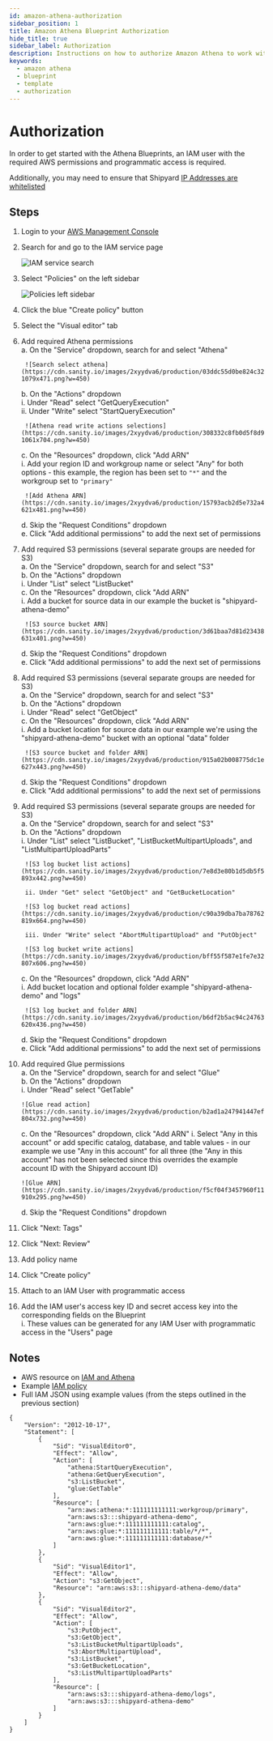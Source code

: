 ```yaml
---
id: amazon-athena-authorization
sidebar_position: 1
title: Amazon Athena Blueprint Authorization
hide_title: true
sidebar_label: Authorization
description: Instructions on how to authorize Amazon Athena to work with Shipyard's low-code Amazon Athena templates.
keywords:
  - amazon athena
  - blueprint
  - template
  - authorization
---
```


#  Authorization

In order to get started with the Athena Blueprints, an IAM user with the required AWS permissions and programmatic access is required.

Additionally, you may need to ensure that Shipyard [IP Addresses are whitelisted](https://www.shipyardapp.com/docs/faqs/security/ip-whitelist/)

## Steps

1. Login to your [AWS Management Console](https://aws.amazon.com/console/)  
2. Search for and go to the IAM service page  

	![IAM service search](https://cdn.sanity.io/images/2xyydva6/production/fc33e36fa523914503b084e63fc3e2fa9a4f4ea9-612x230.png?w=450)

3. Select "Policies" on the left sidebar  

	![Policies left sidebar](https://cdn.sanity.io/images/2xyydva6/production/5c0bbbaa7215ad884d3518aa60e2e772c519c2a0-246x370.png?w=450)

4. Click the blue "Create policy" button  
5. Select the "Visual editor" tab  
6. Add required Athena permissions  
	a. On the "Service" dropdown, search for and select "Athena"  

		![Search select athena](https://cdn.sanity.io/images/2xyydva6/production/03ddc55d0be824c32683dccc9fb2607de7b2bb4f-1079x471.png?w=450) 

	b. On the "Actions" dropdown  
		i. Under "Read" select "GetQueryExecution"  
		ii. Under "Write" select "StartQueryExecution"  

		![Athena read write actions selections](https://cdn.sanity.io/images/2xyydva6/production/308332c8fb0d5f8d954ce59a7e5b735ff65e3b7e-1061x704.png?w=450)

	c. On the "Resources" dropdown, click "Add ARN"  
		i. Add your region ID and workgroup name or select "Any" for both options - this example, the region has been set to `"*"` and the workgroup set to `"primary"`  

		![Add Athena ARN](https://cdn.sanity.io/images/2xyydva6/production/15793acb2d5e732a4863feac4d67b7d8bb8cb16f-621x481.png?w=450)

	d. Skip the "Request Conditions" dropdown  
	e. Click "Add additional permissions" to add the next set of permissions  
7. Add required S3 permissions (several separate groups are needed for S3)  
	a. On the "Service" dropdown, search for and select "S3"  
	b. On the "Actions" dropdown  
		i. Under "List" select "ListBucket"  
	c. On the "Resources" dropdown, click "Add ARN"  
		i. Add a bucket for source data in our example the bucket is "shipyard-athena-demo"  

		![S3 source bucket ARN](https://cdn.sanity.io/images/2xyydva6/production/3d61baa7d81d23438a4adf98052927c4f55587a3-631x401.png?w=450)

	d. Skip the "Request Conditions" dropdown  
	e. Click "Add additional permissions" to add the next set of permissions  
8. Add required S3 permissions (several separate groups are needed for S3)  
	a. On the "Service" dropdown, search for and select "S3"  
	b. On the "Actions" dropdown  
		i. Under "Read" select "GetObject"  
	c. On the "Resources" dropdown, click "Add ARN"  
		i. Add a bucket location for source data in our example we're using the "shipyard-athena-demo" bucket with an optional "data" folder  

		![S3 source bucket and folder ARN](https://cdn.sanity.io/images/2xyydva6/production/915a02b008775dc1e0556d02cb807a8f40083a01-627x443.png?w=450)

	d. Skip the "Request Conditions" dropdown  
	e. Click "Add additional permissions" to add the next set of permissions  
9. Add required S3 permissions (several separate groups are needed for S3)  
	a. On the "Service" dropdown, search for and select "S3"  
	b. On the "Actions" dropdown  
		i. Under "List" select "ListBucket", "ListBucketMultipartUploads", and "ListMultipartUploadParts"  

		![S3 log bucket list actions](https://cdn.sanity.io/images/2xyydva6/production/7e8d3e80b1d5db5f52d728728372983608fbda51-893x442.png?w=450)

		ii. Under "Get" select "GetObject" and "GetBucketLocation"  

		![S3 log bucket read actions](https://cdn.sanity.io/images/2xyydva6/production/c90a39dba7ba78762e8caae33c0be74e6d5088a3-819x664.png?w=450)

		iii. Under "Write" select "AbortMultipartUpload" and "PutObject"  

		![S3 log bucket write actions](https://cdn.sanity.io/images/2xyydva6/production/bff55f587e1fe7e3217584c1d58804a71e0ce290-807x606.png?w=450)

	c. On the "Resources" dropdown, click "Add ARN"  
		i. Add bucket location and optional folder example "shipyard-athena-demo" and "logs"  

		![S3 log bucket and folder ARN](https://cdn.sanity.io/images/2xyydva6/production/b6df2b5ac94c24763c5f19bf53d11aa893e2a645-620x436.png?w=450)

	d. Skip the "Request Conditions" dropdown  
	e. Click "Add additional permissions" to add the next set of permissions  
10. Add required Glue permissions  
	a. On the "Service" dropdown, search for and select "Glue"  
	b. On the "Actions" dropdown  
		i. Under "Read" select "GetTable"  

		![Glue read action](https://cdn.sanity.io/images/2xyydva6/production/b2ad1a247941447ef65e9e3b45ec7df2786e9226-804x732.png?w=450)

	c. On the "Resources" dropdown, click "Add ARN"
		i. Select "Any in this account" or add specific catalog, database, and table values - in our example we use "Any in this account" for all three (the "Any in this account" has not been selected since this overrides the example account ID with the Shipyard account ID)  

		![Glue ARN](https://cdn.sanity.io/images/2xyydva6/production/f5cf04f3457960f119a8a0d516a48ea7db321a53-910x295.png?w=450)

	d. Skip the "Request Conditions" dropdown  
11. Click "Next: Tags"  
12. Click "Next: Review"  
13. Add policy name  
14. Click "Create policy"  
15. Attach to an IAM User with programmatic access  
16. Add the IAM user's access key ID and secret access key into the corresponding fields on the Blueprint  
	i. These values can be generated for any IAM User with programmatic access in the "Users" page  

## Notes

- AWS resource on [IAM and Athena](https://docs.aws.amazon.com/athena/latest/ug/security-iam-athena.html)
- Example [IAM policy](https://docs.aws.amazon.com/athena/latest/ug/udf-iam-access.html)
- Full IAM JSON using example values (from the steps outlined in the previous section)

```
{
    "Version": "2012-10-17",
    "Statement": [
        {
            "Sid": "VisualEditor0",
            "Effect": "Allow",
            "Action": [
                "athena:StartQueryExecution",
                "athena:GetQueryExecution",
                "s3:ListBucket",
                "glue:GetTable"
            ],
            "Resource": [
                "arn:aws:athena:*:111111111111:workgroup/primary",
                "arn:aws:s3:::shipyard-athena-demo",
                "arn:aws:glue:*:111111111111:catalog",
                "arn:aws:glue:*:111111111111:table/*/*",
                "arn:aws:glue:*:111111111111:database/*"
            ]
        },
        {
            "Sid": "VisualEditor1",
            "Effect": "Allow",
            "Action": "s3:GetObject",
            "Resource": "arn:aws:s3:::shipyard-athena-demo/data"
        },
        {
            "Sid": "VisualEditor2",
            "Effect": "Allow",
            "Action": [
                "s3:PutObject",
                "s3:GetObject",
                "s3:ListBucketMultipartUploads",
                "s3:AbortMultipartUpload",
                "s3:ListBucket",
                "s3:GetBucketLocation",
                "s3:ListMultipartUploadParts"
            ],
            "Resource": [
                "arn:aws:s3:::shipyard-athena-demo/logs",
                "arn:aws:s3:::shipyard-athena-demo"
            ]
        }
    ]
}
```
